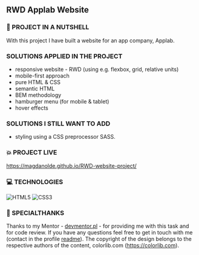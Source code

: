 
## RWD Applab Website 

### :shell: PROJECT IN A NUTSHELL

With this project I have built a website for an app company, Applab. 

###  SOLUTIONS APPLIED IN THE PROJECT

*	responsive website - RWD (using e.g. flexbox, grid, relative units)
*	mobile-first approach
*	pure HTML & CSS
*	semantic HTML
*	BEM methodology
*	hamburger menu (for mobile & tablet)
*	hover effects

###  SOLUTIONS I STILL WANT TO ADD 

* styling using a CSS preprocessor SASS.

### :boom: PROJECT LIVE 

https://magdanolde.github.io/RWD-website-project/

### 💻 TECHNOLOGIES

![HTML5](https://img.shields.io/badge/html5-%23E34F26.svg?style=for-the-badge&logo=html5&logoColor=white)
![CSS3](https://img.shields.io/badge/css3-%231572B6.svg?style=for-the-badge&logo=css3&logoColor=white)

### 🤝 SPECIALTHANKS
Thanks to my Mentor - [devmentor.pl](https://devmentor.pl/) - for providing me with this task and for code review.
If you have any questions feel free to get in touch with me (contact in the profile [readme](https://github.com/magdanolde)).
The copyright of the design belongs to the respective authors of the content, colorlib.com (https://colorlib.com).


